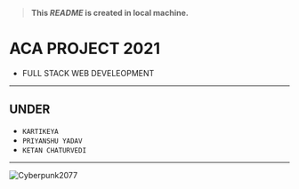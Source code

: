 > **This *README* is created in local machine.**
#  ACA PROJECT 2021
   - FULL STACK WEB DEVELEOPMENT
-------

 ##  UNDER 
   - `KARTIKEYA`
   - `PRIYANSHU YADAV`
   - `KETAN CHATURVEDI`
 ---------
![Cyberpunk2077](https://cdn.pixabay.com/photo/2020/12/20/21/17/city-5848267_1280.jpg)
